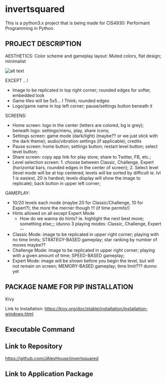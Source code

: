 # invertsquared

This is a python3.x project that is being made for CIS4930: Performant Programming in Python.

PROJECT DESCRIPTION
-    

AESTHETICS:
Color scheme and gameplay layout:
Muted colors, flat design; minimalist

![alt text](https://user-images.githubusercontent.com/55326415/94352158-8c2aa500-002f-11eb-957b-bd67b099dbf2.png)

EXCEPT ...!
- Image to be replicated in top right corner; rounded edges for softer, embedded look
- Game tiles will be 5x5... I Think; rounded edges
- Logo/game name in top left corner; pause/settings button beneath it

SCREENS:
- Home screen: logo in the center (letters are colored, bg is grey); beneath logo: settings/menu, play, share icons;
- Settings screen: game mode (dark/light) (maybe?? or we just stick with the dark theme); audio/vibration settings (if applicable); credits
- Pause screen: home button; settings button; restart level button; select level button;
- Share screen: copy app link for play store; share to Twitter, FB, etc.;
- Level selection screen: 1. choose between Classic, Challenge, Expert (horizontal bars, rounded edges in the center of screen); 2. Select level (level mode will be at top centered; levels will be sorted by difficult ie. lvl 1 is easiest, 20 is hardest; levels display will show the image to replicate); back button in upper left corner;

GAMEPLAY:
- 10/20 levels each mode (maybe 20 for Classic/Challenge, 10 for Expert?); the more the merrier though !!! (if time permits!)
- Hints allowed on all except Expert Mode
     - How do we wanna do hints? ie. highlight the next best move; something else;;; idunno
3 playing modes: Classic, Challenge, Expert --
- Classic Mode: image to be replicated in upper right corner; playing with no time limits; STRATEGY-BASED gameplay; star ranking by number of moves maybe??
- Challenge Mode: image to be replicated in upper right corner; playing with a given amount of time; SPEED-BASED gameplay;
- Expert Mode: image will be shown before you begin the level, but will not remain on screen; MEMORY-BASED gameplay; time limit??? dunno yet

PACKAGE NAME FOR PIP INSTALLATION
-   

Kivy

Link to Installation: https://kivy.org/doc/stable/installation/installation-windows.html


Executable Command
-

Link to Repository
-

https://github.com/JAlexHouse/invertsquared

Link to Application Package
-
